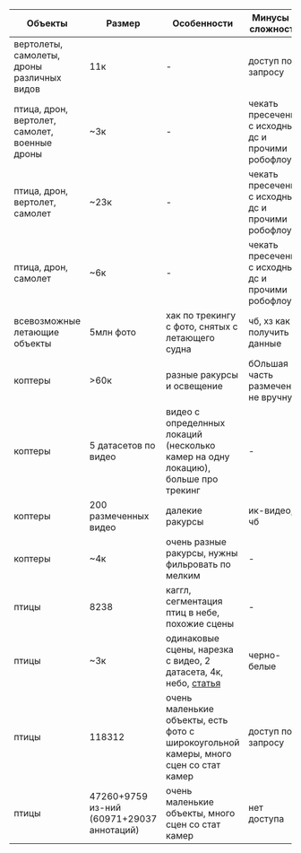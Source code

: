 |Объекты|Размер|Особенности|Минусы и сложности|Ссылка|Использовать|
|---|---|---|---|---|---|
|вертолеты, самолеты, дроны различных видов|11к|-|доступ по запросу|[link](https://github.com/aircraftcontext/aircraft-context-dataset)|-|
|птица, дрон, вертолет, самолет, военные дроны|~3к|-|чекать пресечения с исходным дс и прочими робофлоу|[link](https://universe.roboflow.com/military-xmb2h/military-drone-detection/browse?queryText=class%3AUAV&pageSize=50&startingIndex=0&browseQuery=true)|+|
|птица, дрон, вертолет, самолет|~23к|-|чекать пресечения с исходным дс и прочими робофлоу|[link](https://universe.roboflow.com/airborne-object-detection/airborne-object-detection-4-aod4/browse?queryText=&pageSize=50&startingIndex=50&browseQuery=true)|+|
|птица, дрон, самолет|~6к|-|чекать пресечения с исходным дс и прочими робофлоу|[link](https://universe.roboflow.com/dambach/flying-object-detector/browse?queryText=&pageSize=50&startingIndex=200&browseQuery=true)|+|
|всевозможные летающие объекты|5млн фото|хак по трекингу с фото, снятых с летающего судна|чб, хз как получить данные|[link](https://github.com/VuongTuanKhanh/Airborne-Object-Detection-and-Tracking)|-|
|коптеры|>60к|разные ракурсы и освещение|бОльшая часть размечена не вручную|[link](https://github.com/Maciullo/DroneDetectionDataset)|+|
|коптеры|5 датасетов по видео|видео с определнных локаций (несколько камер на одну локацию), больше про трекинг|-|[link](https://github.com/CenekAlbl/drone-tracking-datasets?tab=readme-ov-file)|+|
|коптеры|200 размеченных видео|далекие ракурсы|ик-видео, чб|[link](https://github.com/ZhaoJ9014/Anti-UAV?tab=readme-ov-file)|-|
|коптеры|~4к|очень разные ракурсы, нужны фильровать по мелким|-|[link](https://www.kaggle.com/datasets/sshikamaru/drone-yolo-detection/data)|+|
|птицы|8238|каггл, сегментация птиц в небе, похожие сцены|-|[link](https://www.kaggle.com/datasets/metavision/accurate-birds-shapessegmentation)|+-|
|птицы|~3к|одинаковые сцены, нарезка с видео, 2 датасета, 4к, небо, [статья](https://www.mdpi.com/2313-433X/7/11/227)|черно-белые|[link](https://snd.gu.se/en/catalogue/study/2021-316#dataset)|-|
|птицы|118312|очень маленькие объекты, есть фото с широкоугольной камеры, много сцен со стат камер|доступ по запросу|[link](https://airbirdsdata.github.io/)|-|
|птицы|47260+9759 из-ний (60971+29037 аннотаций)|очень маленькие объекты, много сцен со стат камер|нет доступа|[link](https://drive.google.com/drive/folders/1vTHiIelagbzPO795yhOdNUFh9u2XxZP)|-|
